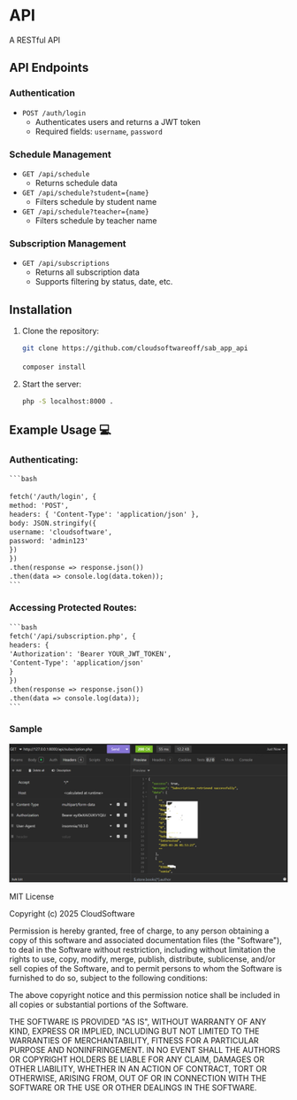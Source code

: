 #   API

A RESTful API


## API Endpoints

### Authentication
- `POST /auth/login`
  - Authenticates users and returns a JWT token
  - Required fields: `username`, `password`

### Schedule Management
- `GET /api/schedule`
  - Returns schedule data
- `GET /api/schedule?student={name}`
  - Filters schedule by student name
- `GET /api/schedule?teacher={name}`
  - Filters schedule by teacher name

### Subscription Management
- `GET /api/subscriptions`
  - Returns all subscription data
  - Supports filtering by status, date, etc.

## Installation

1. Clone the repository:
   ```bash
   git clone https://github.com/cloudsoftwareoff/sab_app_api

   composer install
   ```
2. Start the server:
   ```bash
   php -S localhost:8000 .
   ```
## Example Usage 💻

### Authenticating:

    ```bash
    
    fetch('/auth/login', {
    method: 'POST',
    headers: { 'Content-Type': 'application/json' },
    body: JSON.stringify({
    username: 'cloudsoftware',
    password: 'admin123'
    })
    })
    .then(response => response.json())
    .then(data => console.log(data.token));
    ```

### Accessing Protected Routes:

    ```bash
    fetch('/api/subscription.php', {
    headers: {
    'Authorization': 'Bearer YOUR_JWT_TOKEN',
    'Content-Type': 'application/json'
    }
    })
    .then(response => response.json())
    .then(data => console.log(data));
    ```

### Sample  
![Schedule Data Example](./shot.png)



MIT License

Copyright (c) 2025 CloudSoftware

Permission is hereby granted, free of charge, to any person obtaining a copy
of this software and associated documentation files (the "Software"), to deal
in the Software without restriction, including without limitation the rights
to use, copy, modify, merge, publish, distribute, sublicense, and/or sell
copies of the Software, and to permit persons to whom the Software is
furnished to do so, subject to the following conditions:

The above copyright notice and this permission notice shall be included in all
copies or substantial portions of the Software.

THE SOFTWARE IS PROVIDED "AS IS", WITHOUT WARRANTY OF ANY KIND, EXPRESS OR
IMPLIED, INCLUDING BUT NOT LIMITED TO THE WARRANTIES OF MERCHANTABILITY,
FITNESS FOR A PARTICULAR PURPOSE AND NONINFRINGEMENT. IN NO EVENT SHALL THE
AUTHORS OR COPYRIGHT HOLDERS BE LIABLE FOR ANY CLAIM, DAMAGES OR OTHER
LIABILITY, WHETHER IN AN ACTION OF CONTRACT, TORT OR OTHERWISE, ARISING FROM,
OUT OF OR IN CONNECTION WITH THE SOFTWARE OR THE USE OR OTHER DEALINGS IN THE
SOFTWARE.